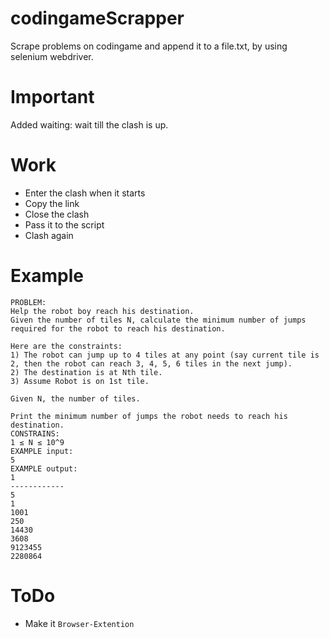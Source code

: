 # codingameScrapper
Scrape problems on codingame and append it to a file.txt, by using selenium webdriver.

# Important 
Added waiting: wait till the clash is up.

# Work
* Enter the clash when it starts
* Copy the link
* Close the clash 
* Pass it to the script
* Clash again

# Example
```------------
PROBLEM:
Help the robot boy reach his destination.
Given the number of tiles N, calculate the minimum number of jumps required for the robot to reach his destination.

Here are the constraints:
1) The robot can jump up to 4 tiles at any point (say current tile is 2, then the robot can reach 3, 4, 5, 6 tiles in the next jump).
2) The destination is at Nth tile.
3) Assume Robot is on 1st tile.

Given N, the number of tiles.

Print the minimum number of jumps the robot needs to reach his destination.
CONSTRAINS:
1 ≤ N ≤ 10^9
EXAMPLE input:
5
EXAMPLE output:
1
------------
5
1
1001
250
14430
3608
9123455
2280864
```

# ToDo
* Make it ```Browser-Extention```
